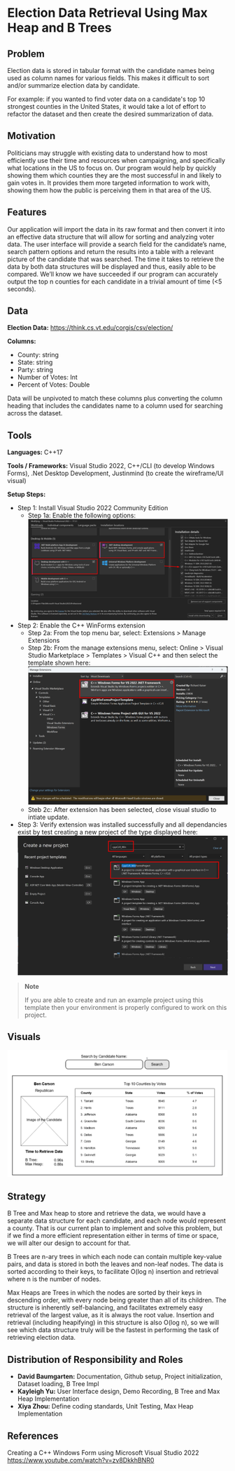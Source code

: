# Election Data Retrieval Using Max Heap and B Trees


## Problem
Election data is stored in tabular format with the candidate names being used as column names for various fields. This makes it difficult to sort and/or summarize election data by candidate. 


For example: if you wanted to find voter data on a candidate's top 10 strongest counties in the United States, it would take a lot of effort to refactor the dataset and then create the desired summarization of data.


## Motivation
Politicians may struggle with existing data to understand how to most efficiently use their time and resources when campaigning, and specifically what locations in the US to focus on. Our program would help by quickly showing them which counties they are the most successful in and likely to gain votes in. It provides them more targeted information to work with, showing them how the public is perceiving them in that area of the US.


## Features
Our application will import the data in its raw format and then convert it into an effective data structure that will allow for sorting and analyzing voter data. The user interface will provide a search field for the candidate’s name, search pattern options and return the results into a table with a relevant picture of the candidate that was searched. The time it takes to retrieve the data by both data structures will be displayed and thus, easily able to be compared. We’ll know we have succeeded if our program can accurately output the top n counties for each candidate in a trivial amount of time (<5 seconds).


## Data
<b>Election Data:</b> https://think.cs.vt.edu/corgis/csv/election/

<b>Columns:</b>
- County: string
- State: string
- Party: string
- Number of Votes: Int
- Percent of Votes: Double


Data will be unpivoted to match these columns plus converting the column heading that includes the candidates name to a column used for searching across the dataset.


## Tools
<b>Languages:</b> C++17

<b>Tools / Frameworks:</b> Visual Studio 2022, C++/CLI (to develop Windows Forms), .Net Desktop Development, Justinmind (to create the wireframe/UI visual)

<b>Setup Steps:</b>

- Step 1: Install Visual Studio 2022 Community Edition
  - Step 1a: Enable the following options:
        ![Install Options](./files/install_options.png)
- Step 2: Enable the C++ WinForms extension
  - Step 2a: From the top menu bar, select: Extensions > Manage Extensions
  - Step 2b: From the manage extensions menu, select: Online > Visual Studio Marketplace > Templates > Visual C++ and then select the template shown here:
    ![WinForms Extension](./files/extensions.png)
  - Steb 2c: After extension has been selected, close visual studio to intiate update.
- Step 3: Verify extension was installed successfully and all dependancies exist by test creating a new project of the type displayed here:
    ![Example Project](./files/new_project.png)

> **Note**
>
> If you are able to create and run an example project using this template then your environment is properly configured to work on this project.

## Visuals
![UI Mockup](./files/ui_mockup.png)

## Strategy
B Tree and Max heap to store and retrieve the data, we would have a separate data structure for each candidate, and each node would represent a county. That is our current plan to implement and solve this problem, but if we find a more efficient representation either in terms of time or space, we will alter our design to account for that.


B Trees are n-ary trees in which each node can contain multiple key-value pairs, and data is stored in both the leaves and non-leaf nodes. The data is sorted according to their keys, to facilitate O(log n) insertion and retrieval where n is the number of nodes.


Max Heaps are Trees in which the nodes are sorted by their keys in descending order, with every node being greater than all of its children. The structure is inherently self-balancing, and facilitates extremely easy retrieval of the largest value, as it is always the root value. Insertion and retrieval (including heapifying)  in this structure is also O(log n), so we will see which data structure truly will be the fastest in performing the task of retrieving election data.


## Distribution of Responsibility and Roles
- <b>David Baumgarten:</b> Documentation, Github setup, Project initialization, Dataset loading, B Tree Impl
- <b>Kayleigh Yu:</b> User Interface design, Demo Recording, B Tree and Max Heap Implementation
- <b>Xiya Zhou:</b> Define coding standards, Unit Testing, Max Heap Implementation

## References
Creating a C++ Windows Form using Microsoft Visual Studio 2022
https://www.youtube.com/watch?v=zv8DkkhBNR0
